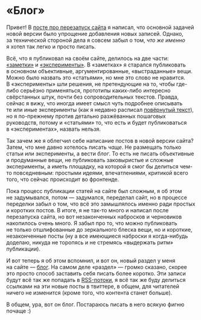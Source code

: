 # «Блог»

Привет! В [посте про перезапуск сайта](:restart) я написал, что основной задачей новой версии было упрощение добавления новых записей. Однако, за технической стороной дела я совсем забыл о том, _что же именно_ я хотел так легко и просто писать.

Всё, что я публиковал на своём сайте, делилось на две части: [«заметки»](/issues/) и [«эксперименты»](/fun/). В «заметках» я старался публиковать в основном объективные, аргументированные, «выстраданные» вещи. Можно было назвать это «статьями», но мне это слово не нравится. В «эксперименты» шли решения, не претендующие на то, чтобы где-либо серьёзно применяться, прототипы каких-либо интересно свёрстанных штук, почти без сопроводительных текстов. Правда, сейчас я вижу, что иногда имеет смысл чуть подробнее описывать те или иные эксперименты (как я недавно расписал [повёрнутый текст](:rotated-text)), но я по-прежнему против детально разжёванных пошаговых руководств, потому и «статьями» то, что есть и будет публиковаться в «экспериментах», назвать нельзя.

Так зачем же я облегчил себе написание постов в новой версии сайта? Затем, что мне давно хотелось писать _чаще_. Не размещать только статьи или эксперименты, а вести _блог_. То есть не писать объективные и продуманные вещи, не публиковать заковыристые и сложные эксперименты, а иметь площадку, на которой я смог бы делиться чем-то повседневным: простыми идеями, впечатлениями, критикой всего того, что сейчас происходит во фронтенде.

Пока процесс публикации статей на сайте был сложным, я об этом не задумывался, потом — задумался, переделал сайт, но в процессе переделки забыл о том, что всё это замышлялось именно ради простых и коротких постов. В итоге, я не так-то много и написал после перезапуска сайта, но вот незаконченных набросков и черновиков накопилось очень много. Я забыл про то, что можно публиковать не только отшлифованные до зеркального блеска вещи, но и короткие, незаконченные посты (ну а все имеющиеся наброски я когда-нибудь доделаю, никуда не торопясь и не стремясь «выдержать ритм» публикации).

И вот теперь я об этом вспомнил, и вот он, новый раздел у меня на сайте — [блог](/blog/). На самом деле «раздел» — громко сказано, скорее это просто способ заставить себя писать более коротко. Эти записи будут всё так же попадать в [RSS-потоки](http://feeds.feedburner.com/kizu "На самом деле там Atom, конечно, но какой другой термин тут использовать?"), я всё так же буду делиться ссылками на эти новые посты в твиттере, в общем, для читателей ничего не изменится (кроме того, что контента станет больше).

В общем, ура, вот он блог. Постараюсь писать в него всякую фигню почаще :)